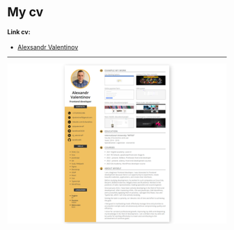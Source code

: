 # My cv

#### Link cv:
- [Alexsandr Valentinov](https://sashadev86.github.io/cv-eng/)

---

![Screenshot cv](cv.png)
